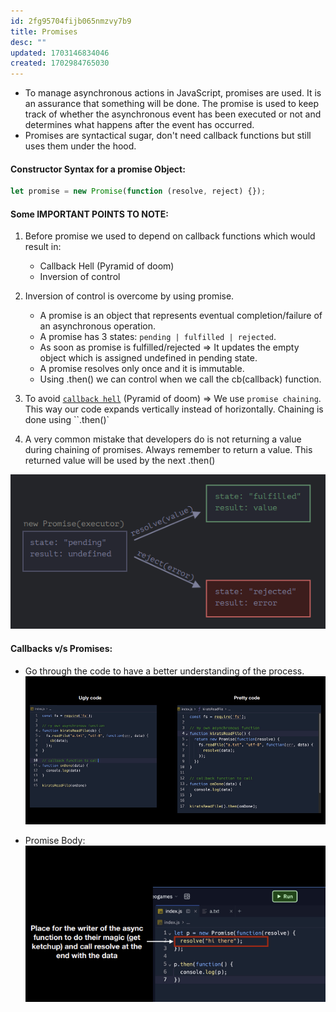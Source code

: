 ```yaml
---
id: 2fg95704fijb065nmzvy7b9
title: Promises
desc: ""
updated: 1703146834046
created: 1702984765030
---
```


- To manage asynchronous actions in JavaScript, promises are used. It is an assurance that something will be done. The promise is used to keep track of whether the asynchronous event has been executed or not and determines what happens after the event has occurred.
- Promises are syntactical sugar, don't need callback functions but still uses them under the hood.

#### Constructor Syntax for a promise Object:

```js
let promise = new Promise(function (resolve, reject) {});
```

#### Some IMPORTANT POINTS TO NOTE:

1. Before promise we used to depend on callback functions which would result in:
   - Callback Hell (Pyramid of doom)
   - Inversion of control
2. Inversion of control is overcome by using promise.

   - A promise is an object that represents eventual completion/failure of an asynchronous operation.
   - A promise has 3 states: `pending | fulfilled | rejected`.
   - As soon as promise is fulfilled/rejected => It updates the empty object which is assigned undefined in pending state.
   - A promise resolves only once and it is immutable.
   - Using .then() we can control when we call the cb(callback) function.

3. To avoid [`callback hell`](JS-Foundation.promises.callback_hell) (Pyramid of doom) => We use `promise chaining`. This way our code expands vertically instead of horizontally. Chaining is done using ``.then()`
4. A very common mistake that developers do is not returning a value during chaining of promises. Always remember to return a value. This returned value will be used by the next .then()

![Promises](image-7.png)

#### Callbacks v/s Promises:

- Go through the code to have a better understanding of the process.
  ![Callback v/s Promises](image-8.png)

- Promise Body:
  ![promise-body](image-9.png)
